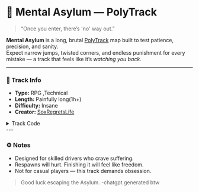 # 🏁 Mental Asylum — PolyTrack

> “Once you enter, there’s 'no' way out.”

**Mental Asylum** is a long, brutal [PolyTrack](https://kodub.com/apps/polytrack) map built to test patience, precision, and sanity.  
Expect narrow jumps, twisted corners, and endless punishment for every mistake — a track that feels like it’s *watching you back.* 

---

### 🧠 Track Info
- **Type:** RPG ,Technical
- **Length:** Painfully long(1h+)
- **Difficulty:** Insane 
- **Creator:** [SoxRegretsLife](https://github.com/SoxRegretsLife)
<details><summary>Track Code</summary>
  
-Latest 
-[Beta/Old Versions](https://github.com/SoxRegretsLife/PolyTracks/tree/MentalAsylum/Beta) 

</details>
---

### ⚙️ Notes
- Designed for skilled drivers who crave suffering.  
- Respawns will hurt. Finishing it will feel like freedom.  
- Not for casual players — this track demands obsession.

> Good luck escaping the Asylum.
> -chatgpt generated btw
